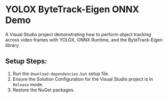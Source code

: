 # YOLOX ByteTrack-Eigen ONNX Demo
A Visual Studio project demonstrating how to perform object tracking across video frames with YOLOX, ONNX Runtime, and the ByteTrack-Eigen library.



## Setup Steps:

1. Run the `download-dependencies.bat` setup file.
2. Ensure the Solution Configuration for the Visual Studio project is in `Release` mode.
3. Restore the NuGet packages.
